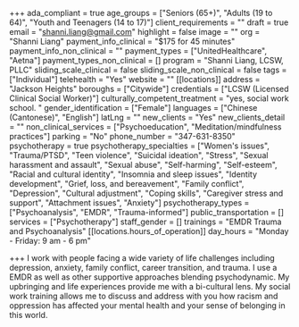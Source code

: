 +++
ada_compliant = true
age_groups = ["Seniors (65+)", "Adults (19 to 64)", "Youth and Teenagers (14 to 17)"]
client_requirements = ""
draft = true
email = "shanni.liang@gmail.com"
highlight = false
image = ""
org = "Shanni Liang"
payment_info_clinical = "$175 for 45 minutes"
payment_info_non_clinical = ""
payment_types = ["UnitedHealthcare", "Aetna"]
payment_types_non_clinical = []
program = "Shanni Liang, LCSW, PLLC"
sliding_scale_clinical = false
sliding_scale_non_clinical = false
tags = ["Individual"]
telehealth = "Yes"
website = ""
[[locations]]
address = "Jackson Heights"
boroughs = ["Citywide"]
credentials = ["LCSW (Licensed Clinical Social Worker)"]
culturally_competent_treatment = "yes, social work school. "
gender_identification = ["Female"]
languages = ["Chinese (Cantonese)", "English"]
latLng = ""
new_clients = "Yes"
new_clients_detail = ""
non_clinical_services = ["Psychoeducation", "Meditation/mindfulness practices"]
parking = "No"
phone_number = "347-631-8350"
psychotherapy = true
psychotherapy_specialties = ["Women's issues", "Trauma/PTSD", "Teen violence", "Suicidal ideation", "Stress", "Sexual harassment and assault", "Sexual abuse", "Self-harming", "Self-esteem", "Racial and cultural identity", "Insomnia and sleep issues", "Identity development", "Grief, loss, and bereavement", "Family conflict", "Depression", "Cultural adjustment", "Coping skills", "Caregiver stress and support", "Attachment issues", "Anxiety"]
psychotherapy_types = ["Psychoanalysis", "EMDR", "Trauma-informed"]
public_transportation = []
services = ["Psychotherapy"]
staff_gender = []
trainings = "EMDR Trauma and Psychoanalysis"
[[locations.hours_of_operation]]
day_hours = "Monday - Friday: 9 am - 6 pm"

+++
I work with people facing a wide variety of life challenges including depression, anxiety, family conflict, career transition, and trauma. I use a EMDR as well as other supportive approaches blending psychodynamic. My upbringing and life experiences provide me with a bi-cultural lens. My social work training allows me to discuss and address with you how racism and oppression has affected your mental health and your sense of belonging in this world.